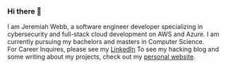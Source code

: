 ### Hi there 👋

I am Jeremiah Webb, a software engineer developer specializing in cybersecurity and full-stack cloud development on AWS and Azure. I am currently pursuing my bachelors and masters in Computer Science.
<br>
For Career Inquires, please see my [LinkedIn](https://www.linkedin.com/in/illusjw/)
To see my hacking blog and some writing about my projects, check out my [personal website](https://illusion173.github.io/).

<!--
**illusion173/illusion173** is a ✨ _special_ ✨ repository because its `README.md` (this file) appears on your GitHub profile.

Here are some ideas to get you started:

- 🔭 I’m currently working on ...
- 🌱 I’m currently learning ...
- 👯 I’m looking to collaborate on ...
- 🤔 I’m looking for help with ...
- 💬 Ask me about ...
- 📫 How to reach me: ...
- 😄 Pronouns: ...
- ⚡ Fun fact: ...
-->
